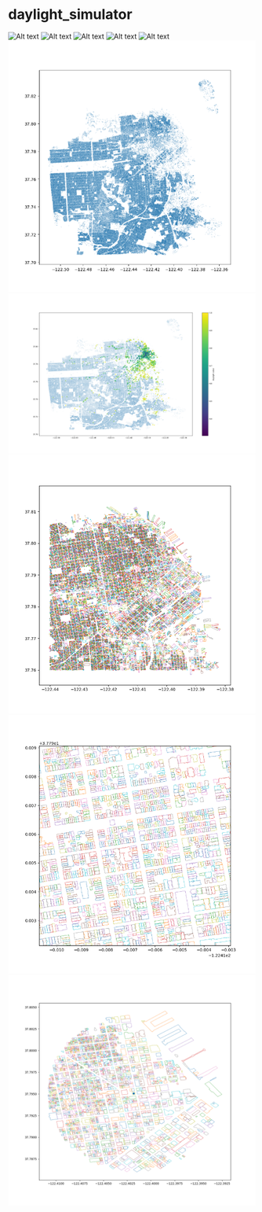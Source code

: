 # daylight_simulator

![Alt text](./images/overall.jpg?raw=true "Title")
![Alt text](./images/offices.jpg?raw=true "Title")
![Alt text](./images/detail.jpg?raw=true "Title")
![Alt text](./images/zoom.jpg?raw=true "Title")
![Alt text](./images/circle.jpg?raw=true "Title")
![](images/overall.png)
![](images/offices.png)
![](images/detail.png)
![](images/zoom.png)
![](images/circle.png)
